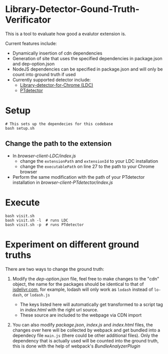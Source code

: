 # Library-Detector-Gound-Truth-Verificator
This is a tool to evaluate how good a evalutor extension is.

Current features include:
- Dynamically insertion of cdn dependencies
- Generation of site that uses the specified dependencies in package.json and dep-option.json
- NodeJS dependencies can be specified in package.json and will only be count into ground truth if used
- Currently supported detector include:
    - [Library-detector-for-Chrome (LDC)](https://github.com/johnmichel/Library-Detector-for-Chrome)
    - [PTdetector](https://github.com/aaronxyliu/PTdetector)

# Setup
```
# This sets up the dependecies for this codebase
bash setup.sh
```

## Change the path to the extension
- In *browser-client-LDC/index.js*
    - change the `extensionPath` and `extensionId` to your LDC installation
    - change the `executablePath` on line 27 to the path to your Chrome browser
- Perform the same modification with the path of your PTdetector installation in *browser-client-PTdetector/index.js*

# Execute
```
bash visit.sh
bash visit.sh -l  # runs LDC
bash visit.sh -p  # runs PTdetector
```

# Experiment on different ground truths
There are two ways to change the ground truth:
1. Modify the *dep-option.json* file, feel free to make changes to the "cdn" object, the name for the packages should be identical to that of [jsdelivr.com](https://www.jsdelivr.com), for example, lodash will only work as `lodash` instead of `lo-dash`, or `lodash.js`

    - The keys listed here will automatically get transformed to a script tag in *index.html* with the right url source.
    - These source are included to the webpage via CDN import

2. You can also modify *package.json*, *index.js* and *index.html* files, the changes over here will be collected by webpack and get bundled into a dependecy file `main.js` (there could be other additional files). Only the dependency that is actually used will be counted into the ground truth, this is done with the help of webpack's *BundleAnalyzerPlugin* 